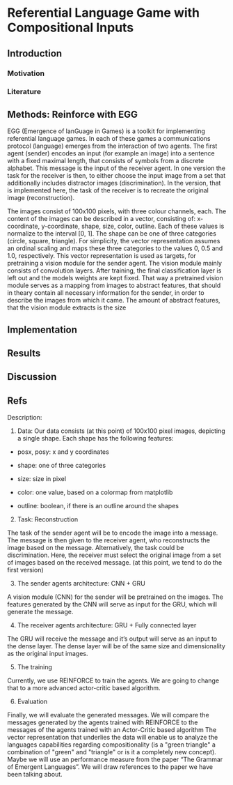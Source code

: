 # Referential Language Game with Compositional Inputs

## Introduction

### Motivation

### Literature

## Methods: Reinforce with EGG
EGG (Emergence of lanGuage in Games) is a toolkit for implementing referential language games. In each of these games a communications protocol (language) emerges from the interaction of two agents. The first agent (sender) encodes an input (for example an image) into a sentence with a fixed maximal length, that consists of symbols from a discrete alphabet. This message is the input of the receiver agent. In one version the task for the receiver is then, to either choose the input image from a set that additionally includes distractor images (discrimination). In the version, that is implemented here, the task of the receiver is to recreate the original image (reconstruction).

The images consist of 100x100 pixels, with three colour channels, each. The content of the images can be described in a vector, consisting of: x-coordinate, y-coordinate, shape, size, color, outline. Each of these values is normalize to the interval \[0, 1\]. The shape can be one of three categories (circle, square, triangle). For simplicity, the vector representation assumes an ordinal scaling and maps these three categories to the values 0, 0.5 and 1.0, respectively. 
This vector representation is used as targets, for pretraining a vision module for the sender agent. The vision module mainly consists of convolution layers. After training, the final classification layer is left out and the models weights are kept fixed. That way a pretrained vision module serves as a mapping from images to abstract features, that should in theary contain all necessary information for the sender, in order to describe the images from which it came. The amount of abstract features, that the vision module extracts is the size 


## Implementation

## Results

## Discussion


## Refs

Description:

1. Data: Our data consists (at this point) of 100x100 pixel images, depicting a single shape. Each shape has the following features:

- posx, posy: x and y coordinates

- shape: one of three categories

- size: size in pixel

- color: one value, based on a colormap from matplotlib

- outline: boolean, if there is an outline around the shapes

2. Task: Reconstruction

The task of the sender agent will be to encode the image into a message. The message is then given to the receiver agent, who reconstructs the image based on the message. Alternatively, the task could be discrimination. Here, the receiver must select the original image from a set of images based on the received message. (at this point, we tend to do the first version)

3. The sender agents architecture: CNN + GRU

A vision module (CNN) for the sender will be pretrained on the images. The features generated by the CNN will serve as input for the GRU, which will generate the message.

4. The receiver agents architecture: GRU + Fully connected layer

The GRU will receive the message and it’s output will serve as an input to the dense layer. The dense layer will be of the same size and dimensionality as the original input images.

5. The training

Currently, we use REINFORCE to train the agents. We are going to change that to a more advanced actor-critic based algorithm.

6. Evaluation

Finally, we will evaluate the generated messages. We will compare the messages generated by the agents trained with REINFORCE to the messages of the agents trained with an Actor-Critic based algorithm The vector representation that underlies the data will enable us to analyze the languages capabilities regarding compositionality (is a "green triangle" a combination of "green" and "triangle" or is it a completely new concept). Maybe we will use an performance measure from the paper “The Grammar of Emergent Languages”. We will draw references to the paper we have been talking about.
